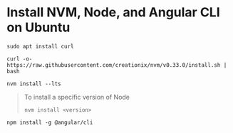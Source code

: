 # Install NVM, Node, and Angular CLI on Ubuntu

```shell
sudo apt install curl
```

```shell
curl -o- https://raw.githubusercontent.com/creationix/nvm/v0.33.0/install.sh | bash
```

```shell
nvm install --lts
```

> To install a specific version of Node
> 
> ```shell
> nvm install <version>
> ```

```shell
npm install -g @angular/cli
```
